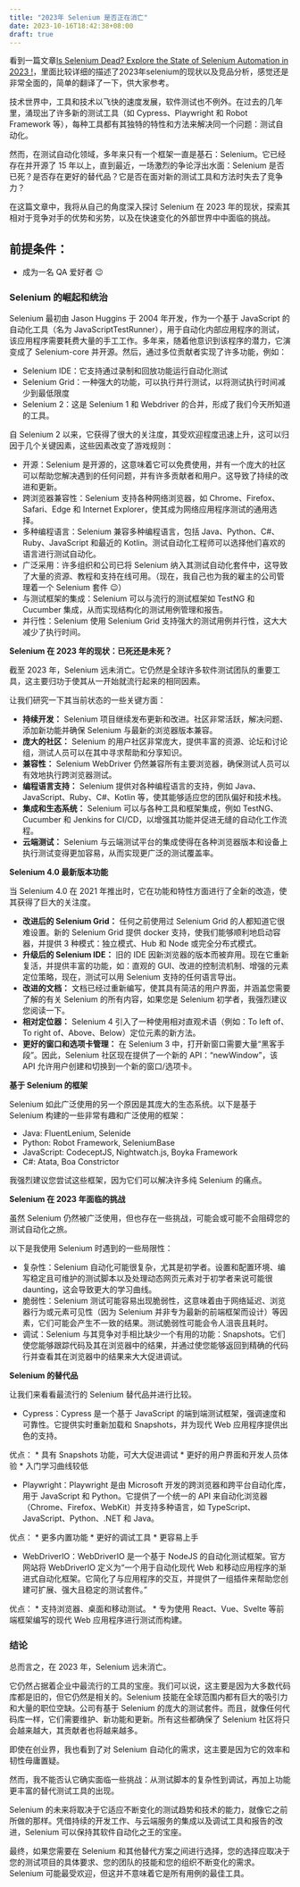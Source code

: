 ```yaml
---
title: "2023年 Selenium 是否正在消亡"
date: 2023-10-16T18:42:38+08:00
draft: true
---
```

看到一篇文章[Is Selenium Dead? Explore the State of Selenium Automation in 2023 !](https://sdetunicorns.com/blog/is-selenium-dead)，里面比较详细的描述了2023年selenium的现状以及竞品分析，感觉还是非常全面的，简单的翻译了一下，供大家参考。


技术世界中，工具和技术以飞快的速度发展，软件测试也不例外。在过去的几年里，涌现出了许多新的测试工具（如 Cypress、Playwright 和 Robot Framework 等），每种工具都有其独特的特性和方法来解决同一个问题：测试自动化。

然而，在测试自动化领域，多年来只有一个框架一直是基石：Selenium。它已经存在并开源了 15 年以上，直到最近，一场激烈的争论浮出水面：Selenium 是否已死？是否存在更好的替代品？它是否在面对新的测试工具和方法时失去了竞争力？

在这篇文章中，我将从自己的角度深入探讨 Selenium 在 2023 年的现状，探索其相对于竞争对手的优势和劣势，以及在快速变化的外部世界中中面临的挑战。

## 前提条件：

* 成为一名 QA 爱好者 😉

### Selenium 的崛起和统治

Selenium 最初由 Jason Huggins 于 2004 年开发，作为一个基于 JavaScript 的自动化工具（名为 JavaScriptTestRunner），用于自动化内部应用程序的测试，该应用程序需要耗费大量的手工工作。多年来，随着他意识到该程序的潜力，它演变成了 Selenium-core 并开源。然后，通过多位贡献者实现了许多功能，例如：

* Selenium IDE：它支持通过录制和回放功能运行自动化测试
* Selenium Grid：一种强大的功能，可以执行并行测试，以将测试执行时间减少到最低限度
* Selenium 2：这是 Selenium 1 和 Webdriver 的合并，形成了我们今天所知道的工具。

自 Selenium 2 以来，它获得了很大的关注度，其受欢迎程度迅速上升，这可以归因于几个关键因素，这些因素改变了游戏规则：

* 开源：Selenium 是开源的，这意味着它可以免费使用，并有一个庞大的社区可以帮助您解决遇到的任何问题，并有许多贡献者和用户。这导致了持续的改进和更新。
* 跨浏览器兼容性：Selenium 支持各种网络浏览器，如 Chrome、Firefox、Safari、Edge 和 Internet Explorer，使其成为网络应用程序测试的通用选择。
* 多种编程语言：Selenium 兼容多种编程语言，包括 Java、Python、C#、Ruby、JavaScript 和最近的 Kotlin。测试自动化工程师可以选择他们喜欢的语言进行测试自动化。
* 广泛采用：许多组织和公司已将 Selenium 纳入其测试自动化套件中，这导致了大量的资源、教程和支持在线可用。（现在，我自己也为我的雇主的公司管理着一个 Selenium 套件 😉）
* 与测试框架的集成：Selenium 可以与流行的测试框架如 TestNG 和 Cucumber 集成，从而实现结构化的测试用例管理和报告。
* 并行性：Selenium 使用 Selenium Grid 支持强大的测试用例并行性，这大大减少了执行时间。


**Selenium 在 2023 年的现状：已死还是未死？**

截至 2023 年，Selenium 远未消亡。它仍然是全球许多软件测试团队的重要工具，这主要归功于使其从一开始就流行起来的相同因素。

让我们研究一下其当前状态的一些关键方面：

* **持续开发：** Selenium 项目继续发布更新和改进。社区非常活跃，解决问题、添加新功能并确保 Selenium 与最新的浏览器版本兼容。
* **庞大的社区：** Selenium 的用户社区非常庞大，提供丰富的资源、论坛和讨论组，测试人员可以在其中寻求帮助和分享知识。
* **兼容性：** Selenium WebDriver 仍然兼容所有主要浏览器，确保测试人员可以有效地执行跨浏览器测试。
* **编程语言支持：** Selenium 提供对各种编程语言的支持，例如 Java、JavaScript、Ruby、C#、Kotlin 等，使其能够适应您的团队偏好和技术栈。
* **集成和生态系统：** Selenium 可以与各种工具和框架集成，例如 TestNG、Cucumber 和 Jenkins for CI/CD，以增强其功能并促进无缝的自动化工作流程。
* **云端测试：** Selenium 与云端测试平台的集成使得在各种浏览器版本和设备上执行测试变得更加容易，从而实现更广泛的测试覆盖率。

**Selenium 4.0 最新版本功能**

当 Selenium 4.0 在 2021 年推出时，它在功能和特性方面进行了全新的改造，使其获得了巨大的关注度。

* **改进后的 Selenium Grid：** 任何之前使用过 Selenium Grid 的人都知道它很难设置。新的 Selenium Grid 提供 docker 支持，使我们能够顺利地启动容器，并提供 3 种模式：独立模式、Hub 和 Node 或完全分布式模式。
* **升级后的 Selenium IDE：** 旧的 IDE 因新浏览器的版本而被弃用。现在它重新复活，并提供丰富的功能，如：直观的 GUI、改进的控制流机制、增强的元素定位策略，现在，测试可以用 Selenium 支持的任何语言导出。
* **改进的文档：** 文档已经过重新编写，使其具有简洁的用户界面，并涵盖您需要了解的有关 Selenium 的所有内容，如果您是 Selenium 初学者，我强烈建议您阅读一下。
* **相对定位器：** Selenium 4 引入了一种使用相对直观术语（例如：To left of、To right of、Above、Below）定位元素的新方法。
* **更好的窗口和选项卡管理：** 在 Selenium 3 中，打开新窗口需要大量“黑客手段”。因此，Selenium 社区现在提供了一个新的 API：“newWindow”，该 API 允许用户创建和切换到一个新的窗口/选项卡。


**基于 Selenium 的框架**

Selenium 如此广泛使用的另一个原因是其庞大的生态系统。以下是基于 Selenium 构建的一些非常有趣和广泛使用的框架：

* Java: FluentLenium, Selenide
* Python: Robot Framework, SeleniumBase
* JavaScript: CodeceptJS, Nightwatch.js, Boyka Framework
* C#: Atata, Boa Constrictor

我强烈建议您尝试这些框架，因为它们可以解决许多纯 Selenium 的痛点。

**Selenium 在 2023 年面临的挑战**

虽然 Selenium 仍然被广泛使用，但也存在一些挑战，可能会或可能不会阻碍您的测试自动化之旅。

以下是我使用 Selenium 时遇到的一些局限性：

* 复杂性：Selenium 自动化可能很复杂，尤其是初学者。设置和配置环境、编写稳定且可维护的测试脚本以及处理动态网页元素对于初学者来说可能很 daunting，这会导致更大的学习曲线。
* 脆弱性：Selenium 测试可能容易出现脆弱性，这意味着由于网络延迟、浏览器行为或元素可见性（因为 Selenium 并非专为最新的前端框架而设计）等因素，它们可能会产生不一致的结果。测试脆弱性可能会令人沮丧且耗时。
* 调试：Selenium 与其竞争对手相比缺少一个有用的功能：Snapshots。它们使您能够跟踪代码及其在浏览器中的结果，并通过使您能够返回到精确的代码行并查看其在浏览器中的结果来大大促进调试。

**Selenium 的替代品**

让我们来看看最流行的 Selenium 替代品并进行比较。

* Cypress：Cypress 是一个基于 JavaScript 的端到端测试框架，强调速度和可靠性。它提供实时重新加载和 Snapshots，并为现代 Web 应用程序提供出色的支持。

优点：
    * 具有 Snapshots 功能，可大大促进调试
    * 更好的用户界面和开发人员体验
    * 入门学习曲线较低

* Playwright：Playwright 是由 Microsoft 开发的跨浏览器和跨平台自动化库，用于 JavaScript 和 Python。它提供了一个统一的 API 来自动化浏览器（Chrome、Firefox、WebKit）并支持多种语言，如 TypeScript、JavaScript、Python、.NET 和 Java。

优点：
    * 更多内置功能
    * 更好的调试工具
    * 更容易上手

* WebDriverIO：WebDriverIO 是一个基于 NodeJS 的自动化测试框架。官方网站将 WebDriverIO 定义为“一个用于自动化现代 Web 和移动应用程序的渐进式自动化框架。它简化了与应用程序的交互，并提供了一组插件来帮助您创建可扩展、强大且稳定的测试套件。”

优点：
    * 支持浏览器、桌面和移动测试。
    * 专为使用 React、Vue、Svelte 等前端框架编写的现代 Web 应用程序进行测试而构建。

### 结论

总而言之，在 2023 年，Selenium 远未消亡。

它仍然占据着企业中最流行的工具的宝座。我们可以说，这主要是因为大多数代码库都是旧的，但它仍然是相关的。Selenium 技能在全球范围内都有巨大的吸引力和大量的职位空缺。公司有基于 Selenium 的庞大的测试套件。而且，就像任何代码库一样，它们需要维护、新功能和更新。所有这些都确保了 Selenium 社区将只会越来越大，其贡献者也将越来越多。

即使在创业界，我也看到了对 Selenium 自动化的需求，这主要是因为它的效率和韧性毋庸置疑。

然而，我不能否认它确实面临一些挑战：从测试脚本的复杂性到调试，再加上功能更丰富的替代测试工具的出现。

Selenium 的未来将取决于它适应不断变化的测试趋势和技术的能力，就像它之前所做的那样。凭借持续的开发工作、与云端服务的集成以及调试工具和报告的改进，Selenium 可以保持其软件自动化之王的宝座。

最终，如果您需要在 Selenium 和其他替代方案之间进行选择，您的选择应取决于您的测试项目的具体要求、您的团队的技能和您的组织不断变化的需求。Selenium 可能最受欢迎，但这并不意味着它是所有用例的最佳工具。